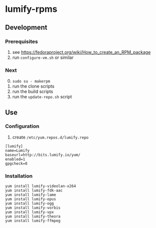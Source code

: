 lumify-rpms
===========

## Development

### Prerequisites

1. see https://fedoraproject.org/wiki/How_to_create_an_RPM_package
2. run `configure-vm.sh` or similar

### Next

0. `sudo su - makerpm`
1. run the clone scripts
2. run the build scripts
3. run the `update-repo.sh` script


## Use

### Configuration

1. create `/etc/yum.repos.d/lumify.repo`

```
[lumify]
name=Lumify
baseurl=http://bits.lumify.io/yum/
enabled=1
gpgcheck=0
```

### Installation

```
yum install lumify-videolan-x264
yum install lumify-fdk-aac
yum install lumify-lame
yum install lumify-opus
yum install lumify-ogg
yum install lumify-vorbis
yum install lumify-vpx
yum install lumify-theora
yum install lumify-ffmpeg
```
